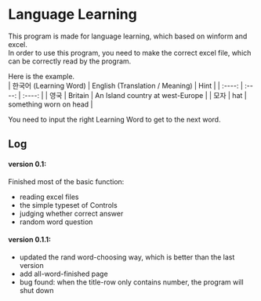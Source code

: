 # Language Learning

This program is made for language learning, which based on winform and excel.  
In order to use this program, you need to make the correct excel file, which can be correctly read by the program.  

Here is the example.  
| 한국어 (Learning Word) | English (Translation / Meaning) | Hint |
| :----: | :----: | :----: |
| 영국 | Britain | An Island country at west-Europe |
| 모자 | hat | something worn on head |

You need to input the right Learning Word to get to the next word.


## Log
#### version 0.1:
Finished most of the basic function: 
 - reading excel files
 - the simple typeset of Controls
 - judging whether correct answer
 - random word question

 #### version 0.1.1:
 - updated the rand word-choosing way, which is better than the last version
 - add all-word-finished page
  - bug found: when the title-row only contains number, the program will shut down
